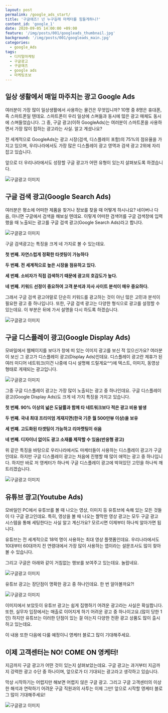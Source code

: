 ```yaml
---
layout: post
permalink: /google_ads_start/
title: '구글애즈! 넌 누구길래 마케터를 힘들게하니?'
content_id: 'google_1'
date: 2020-09-05 14:00:00 +09:00
feature: '/img/posts/001/googleads_thumbnail.jpg'
background: '/img/posts/001/googleads_main.jpg'
categories:  
  - google_Ads
tags:
  - 디지털마케팅
  - 구글광고
  - 구글애즈
  - google ads
  - 마케팅초보
---
```




## 일상 생활에서 매일 마주치는 광고 Google Ads ##

여러분이 가장 많이 일상생활에서 사용하는 물건은 무엇입니까? 10명 중 8명은 휴대폰, 즉 스마트폰일 텐데요. 스마트폰이 우리 일상에 스며듦과 동시에 많은 광고 매체도 동시에 스며들었습니다. 그 중, 구글 광고(이하 GoogleAds)는 여러분이 스마트폰을 사용하면서 가장 많이 접하는 광고라는 사실. 알고 계셨나요?

전 세계적으로 GoogleAds는 광고 시장(검색, 디스플레이 포함)의 75%의 점유율을 가지고 있으며, 우리나라에서도 가장 많은 디스플레이 광고 영역과 검색 광고 2위에 자리 잡고 있습니다.

앞으로 더 우리나라에서도 성장할 구글 광고가 어떤 유형이 있는지 살펴보도록 하겠습니다.

![구글광고 이미지](/img/posts/001/001.jpg)

## 구글 검색 광고(Google Search Ads) ##

여러분은 평소에 어떠한 제품을 찾거나 정보를 찾을 때 어떻게 하시나요? 네이버나 다음, 아니면 구글에서 검색을 해보실 텐데요. 이렇게 어떠한 검색어를 구글 검색창에 입력했을 때 노출되는 광고를 구글 검색 광고(Google Search Ads)라고 합니다.

![구글광고 이미지](/img/posts/001/002.jpg)

구글 검색광고는 특징을 크게 네 가지로 볼 수 있는데요.

**첫 번째. 자연스럽게 정확한 타겟팅이 가능하다**

**두 번째. 전 세계적으로 높은 시장을 점유하고 있다.**

**세 번째. 소비자가 직접 검색하기 때문에 광고의 호감도가 높다.**

**네 번째. 키워드 선정이 중요하여 고객 분석과 자사 사이트 분석이 매우 중요하다.**

그래서 구글 검색 광고야말로 단순히 키워드를 광고하는 것이 아닌 많은 고민과 분석이 필요한 광고 중 하나입니다. 또한, 구글 검색 광고는 다양한 형식으로 광고를 설정할 수 있는데요. 이 부분은 뒤에 가서 설명을 다시 하도록 하겠습니다.

![구글광고 이미지](/img/posts/001/003.jpg)

## 구글 디스플레이 광고(Google Display Ads) ##

모바일에서 웹페이지를 보다가 창에 떠 있는 이미지 광고를 보신 적 있으신가요? 여러분이 보신 그 광고가 디스플레이 광고(Display Ads)인데요. 디스플레이 광고란 제휴가 된 여러 미디어 네트워크(이건 나중에 다시 설명해 드릴게요^^)에 텍스트, 이미지, 동영상 형태로 게재되는 광고입니다.

![구글광고 이미지](/img/posts/001/004.jpg)

그중 구글 디스플레이 광고는 가장 많이 노출되는 광고 중 하나인데요. 구글 디스플레이 광고(Google Display Ads)도 크게 네 가지 특징을 가지고 있습니다.

**첫 번째. 90% 이상의 넓은 도달률과 함께 타 네트워크보다 적은 광고 비용 발생**

**두 번째. 국내 최대 프리미엄 게재지면(한국 기준 월 500만뷰 이상)을 보유**

**세 번째. 고도화된 타겟팅이 가능하고 리마켓팅이 쉬움**

**네 번째. 디자이너 없이도 광고 소재를 제작할 수 있음(반응형 광고)**

위 같은 특징을 바탕으로 우리나라에서도 마케터들이 사용하는 디스플레이 광고가 구글인데요. 하지만 구글 디스플레이 광고는 처음에 진행할 때 많이 애먹는 광고 중 하나입니다. 하지만 바로 저 영케터가 하나씩 구글 디스플레이 광고에 박혀있던 고민을 하나씩 깨트리겠습니다.

![구글광고 이미지](/img/posts/001/005.jpg)

## 유튜브 광고(Youtube Ads) ##

모바일인 PC에서 유튜브를 볼 때 나오는 영상, 이미지 등 유튜브에 속해 있는 모든 것들이 다 구글 광고인데요. 특히, 영상을 볼 때 나오는 짤막한 영상 광고는 모두 구글 광고 시스템을 통해 세팅한다는 사실 알고 계신가요? 모르시면 이제부터 하나씩 알아가면 됩니다.

유튜브는 전 세계적으로 18억 명이 사용하는 최대 영상 플랫폼인데요. 우리나라에서도 10대부터 60대까지 전 연령대에서 가장 많이 사용하는 앱이라는 설문조사도 많이 찾아볼 수 있습니다.

그리고 구글은 아래와 같이 거침없는 행보를 보여주고 있는데요. 놀랍네요.

![구글광고 이미지](/img/posts/001/006.jpg)

유튜브 광고는 장단점이 명확한 광고 중 하나인데요. 한 번 알아볼까요?!

![구글광고 이미지](/img/posts/001/007.jpg)

이미지에서 보았듯이 유튜브 광고는 쉽게 집행하기 어려운 광고라는 사실은 확실합니다. 또한, 실무자 입장에서는 매출로 이어지게 하기 어려운 광고 중 하나이고요.(많이 당한 1인) 하지만 유튜브는 이러한 단점이 있는 걸 아는지 다양한 전환 광고 상품도 많이 출시하고 있는데요.

이 내용 또한 다음에 다룰 예정이니 영케터 블로그 많이 기대해주세요.

## 이제 고객센터는 NO! COME ON 영케터!

지금까지 구글 광고가 어떤 것이 있는지 살펴보았는데요. 구글 광고는 과거부터 지금까지 강력한 광고 수단 중 하나이며, 앞으로가 더 기대되는 광고라고 생각하고 있습니다.

막상 시작하기는 어렵지만 해보면 어렵지 않은 구글 광고. 그리고 구글 고객센터의 이상한 해석과 연락하기 어려운 구글 직원과의 사투는 이제 그만! 앞으로 시작할 영케터 블로그 많이 기대해주세요!

![구글광고 이미지](/img/posts/001/008.jpg)


